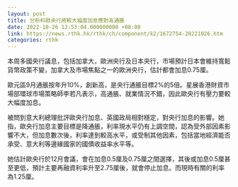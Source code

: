 ```yaml
---
layout: post
title: 分析料歐央行將較大幅度加息應對高通脹
date: 2022-10-26 12:53:04.000000000 +08:00
link: https://news.rthk.hk/rthk/ch/component/k2/1672754-20221026.htm
categories: rthk
---
```


本周多國央行議息，包括加拿大，歐洲央行及日本央行，市場預計日本會維持寬鬆貨幣政策不變，加拿大及市場焦點之一的歐洲央行，估計都會加息0.75厘。

歐元區9月通脹按年升10%，創新高，是央行通脹目標2%的5倍。星展香港財資市場部環球市場策略師李若凡表示，高通脹、就業情況不錯，因此歐央行有壓力要較大幅度加息。

被問到意大利總理批評歐央行加息、英國政局相對穩定，對央行加息的影響。她指，歐央行加息主要目標是降通脹，利率現水平仍有上調空間，認為受外部因素影響不大，但加息數次後，利率達到較高水平，或受制其他因素，包括當地經濟能否承受、意大利等邊緣國家的國債收益率水平等。

她估計歐央行於12月會議，會在加息0.5厘及0.75厘之間選擇，其後或加息0.5厘甚至更低，預計主要再融資利率升至2.75厘後，就會停止加息。而現時有關的利率為1.25厘。
